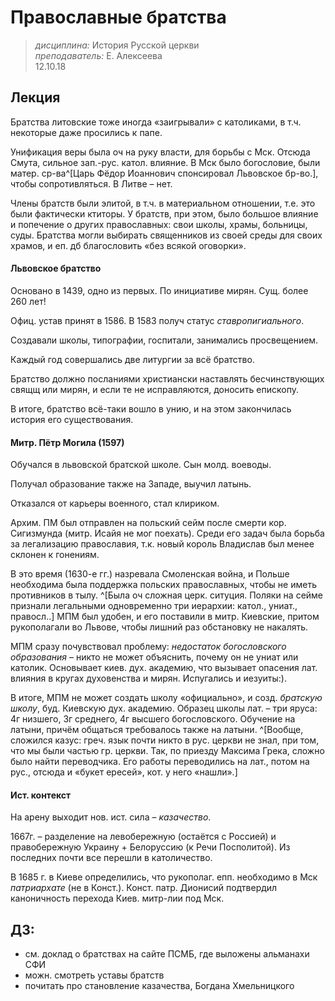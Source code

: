 #  Православные братства
> _дисциплина:_ История Русской церкви  
> _преподаватель:_ Е. Алексеева  
> 12.10.18  

## Лекция

<!--- •• ПЕРВУЮ ЧАСТЬ ПРОПУСТИЛ -->

Братства литовские тоже иногда «заигрывали» с католиками, 
в т.ч. некоторые даже просились к папе.

Унификация веры была оч на руку власти, для борьбы с Мск.
Отсюда Смута, сильное зап.-рус. катол. влияние.
В Мск было богословие, были матер. ср-ва^[Царь Фёдор Иоаннович спонсировал Львовское бр-во.],
чтобы сопротивляться.
В Литве – нет.

Члены братств были элитой, в т.ч. в материальном отношении, т.е. это были фактически ктиторы.
У братств, при этом, было большое влияние и попечение о других православных: свои школы, храмы, больницы, суды.
Братства могли выбирать священников из своей среды для своих храмов, и еп. дб благословить «без всякой оговорки».

#### Львовское братство
Основано в 1439, одно из первых.
По инициативе мирян.
Сущ. более 260 лет!

Офиц. устав принят в 1586.
В 1583 получ статус _ставропигиального_.

Создавали школы, типографии, госпитали, занимались просвещением.

Каждый год совершались две литургии за всё братство.

Братство должно посланиями христиански наставлять бесчинствующих свящщ или мирян, и если те не исправляются, доносить епископу.

В итоге, братство всё-таки вошло в унию, и на этом закончилась история его существования.

#### Митр. Пётр Могила (1597)
Обучался в львовской братской школе.
Сын молд. воеводы.

Получал образование также на Западе, выучил латынь.

Отказался от карьеры военного, стал клириком.

Архим. ПМ был отправлен на польский сейм после смерти кор. Сигизмунда (митр. Исайя не мог поехать).
Среди его задач была борьба за легализацию православия, т.к. новый король Владислав был менее склонен к  гонениям.

В это время (1630-е гг.) назревала Смоленская война, и Польше необходима была поддержка польских православных, чтобы не иметь противников в тылу.
^[Была оч сложная церк. ситуция. Поляки на сейме признали легальными одновременно три иерархии: катол., униат., правосл..]
МПМ был удобен, и его поставили в митр. Киевские, притом рукополагали во Львове, чтобы лишний раз обстановку не накалять.

МПМ сразу почувствовал проблему: _недостаток богословского образования_ – никто не может объяснить, почему он не униат или католик.
Основывает киев. дух. академию, что вызывает опасения лат. влияния в кругах духовенства и мирян.
Испугались и иезуиты:).

В итоге, МПМ не может создать школу «официально», и созд. _братскую школу_, буд. Киевскую дух. академию.
Образец школы лат. – три яруса: 4г низшего, 3г среднего, 4г высшего богословского.
Обучение на латыни, причём общаться требовалось также на латыни.
^[Вообще, сложился казус: греч. язык почти никто в рус. церкви не знал, при том, что мы были частью гр. церкви. Так, по приезду Максима Грека, сложно было найти переводчика. Его работы переводились на лат., потом на рус., отсюда и «букет ересей», кот. у него «нашли».]

#### Ист. контекст
На арену выходит нов. ист. сила – _казачество_.

1667г. – разделение на левобережную (остаётся с Россией) и правобережную Украину + Белоруссию (к Речи Посполитой).
Из последних почти все перешли в католичество.

В 1685 г. в Киеве определились, что рукополаг. епп. необходимо в Мск _патриархате_ (не в Конст.).
Конст. патр. Дионисий подтвердил каноничность перехода Киев. митр-лии под Мск.

## ДЗ:

- см. доклад о братствах на сайте ПСМБ, где выложены альманахи СФИ
- можн. смотреть уставы братств
- почитать про становление казачества, Богдана Хмельницкого
